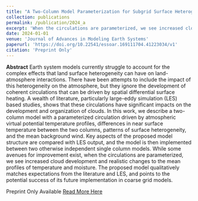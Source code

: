 ```yaml
---
title: "A Two-Column Model Parameterization for Subgrid Surface Heterogeneity Driven Circulations"
collection: publications
permalink: /publication/2024_a
excerpt: 'When the circulations are parameterized, we see increased cloud development and realistic changes to the mean profiles of temperature and moisture. The proposed model qualitatively matches expectations from the literature and LES, and points to the potential success of its future implementation in coarse grid models.'
date: 2024-01-01
venue: 'Journal of Advances in Modeling Earth Systems'
paperurl: 'https://doi.org/10.22541/essoar.169111704.41223034/v1'
citation: 'Preprint Only'
---
```

**Abstract**
Earth system models currently struggle to account for the complex effects that land surface heterogeneity can have on land-atmosphere interactions. There have been attempts to include the impact of this heterogeneity on the atmosphere, but they ignore the development of coherent circulations that can be driven by spatial differential surface heating. A wealth of literature, particularly large-eddy simulation (LES) based studies, shows that these circulations have significant impacts on the development and organization of clouds. In this work, we describe a two-column model with a parameterized circulation driven by atmospheric virtual potential temperature profiles, differences in near surface temperature between the two columns, patterns of surface heterogeneity, and the mean background wind. Key aspects of the proposed model structure are compared with LES output, and the model is then implemented between two otherwise independent single column models. While some avenues for improvement exist, when the circulations are parameterized, we see increased cloud development and realistic changes to the mean profiles of temperature and moisture. The proposed model qualitatively matches expectations from the literature and LES, and points to the potential success of its future implementation in coarse grid models.

Preprint Only Available [Read More Here](https://doi.org/10.22541/essoar.169111704.41223034/v1)
